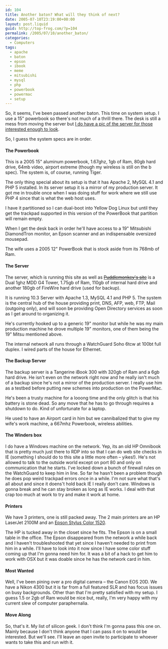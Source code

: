 ```yaml
---
id: 104
title: Another baton? What will they think of next?
date: 2005-07-10T23:19:00+00:00
layout: post.liquid
guid: http://top-frog.com/?p=104
permalink: /2005/07/10/another_baton/
categories:
  - Computers
tags:
  - apache
  - baton
  - epson
  - ibook
  - meme
  - mitsubishi
  - mysql
  - php
  - powerbook
  - powermac
  - setup
---
```

So, it seems, I've been passed another baton. This time on system setup. I use a 15" powerbook so there's not much of a thrill there. The desk is still a mess from moving the server but [I do have a pic of the server for those interested enough to look](/assets/articles/server.jpg).

So, I guess the system specs are in order.

#### The Powerbook

This is a 2005 15" aluminum powerbook, 1.67ghz, 1gb of Ram, 80gb hard drive, 64mb video, airport extreme (though my wireless is still on the b spec). The system is, of course, running Tiger.

The only thing special about its setup is that it has Apache 2, MySQL 4.1 and PHP 5 installed. In its server setup it is a mirror of my production server. It got me in trouble once when I was doing stuff for work where we still use PHP 4 since that is what the web host uses.

I have it partitioned so I can dual-boot into Yellow Dog Linux but until they get the trackpad supported in this version of the PowerBook that partition will remain empty.

When I get the desk back in order he'll have access to a 19" Mitsubishi DiamondTron monitor, an Epson scanner and an indispensable oversized mousepad.

The wife uses a 2005 12" PowerBook that is stock aside from its 768mb of Ram.

#### The Server

The server, which is running this site as well as ~~[Puddlemonkey's site](http://puddlemonkey.com)~~ is a Dual 1ghz MDD G4 Tower, 1.75gb of Ram, 110gb of internal hard drive and another 180gb of FireWire hard drive (used for backup).

It is running 10.3 Server with Apache 1.3, MySQL 4.1 and PHP 5. The system is the central hub of the house providing print, DNS, AFP, web, FTP, Mail (outgoing only), and will soon be providing Open Directory services as soon as I get around to organizing it.

He's currently hooked up to a generic 19" monitor but while he was my main production machine he drove multiple 19" monitors, one of them being the 19" Mitsu mentioned above.

The internal network all runs through a WatchGuard Soho 6tcw at 100bt full duplex. I wired parts of the house for Ethernet.

#### The Backup Server

The backup server is a Tangerine iBook 300 with 320gb of Ram and a 6gb hard drive. He isn't even on the network right now and he really isn't much of a backup since he's not a mirror of the production server. I really use him as a testbed before putting new schemes into production on the PowerMac.

He's been a trusty machine for a looong time and the only glitch is that his battery is stone dead. So any move that he has to go through requires a shutdown to do. Kind of unfortunate for a laptop. 

He used to have an Airport card in him but we cannibalized that to give my wife's work machine, a 667mhz Powerbook, wireless abilities.

#### The Winders box

I do have a Windows machine on the network. Yep, its an old HP Omnibook that is pretty much just there to RDP into so that I can do web site checks in IE (something I should do to this site a little more often – yikes!). He's not allowed to talk to the outside world except on port 80 and only on communication that he starts. I've locked down a bunch of firewall rules on the WatchGuard to keep him in line. So far he hasn't been a problem though he does pop weird trackpad errors once in a while. I'm not sure what that's all about and since it doens't hold back IE I really don't care. Windows is gonna break and he can stay broken as long as IE works. I deal with that crap too much at work to try and make it work at home.

#### Printers

We have 3 printers, one is still packed away. The 2 main printers are an HP LaserJet 2100M and an [Epson Stylus Color 1520](/2004/11/21/thats_why_i_keep_doing_it).

The HP is tucked away in the closet since he fits. The Epson is on a small table in the office. The Epson disappeared from the network a while back and I haven't troubleshooted that yet since I haven't needed to print from him in a while. I'll have to look into it now since I have some color stuff coming up that I'm gonna need him for. It was a bit of a hack to get him to work with OSX but it was doable since he has the network card in him.

#### Most Wanted

Well, I've been pining over a pro digital camera – the Canon EOS 20D. We have a Nikon 4300 but it is far from a full featured SLR and has focus issues on busy backgrounds. Other than that I'm pretty satisfied with my setup. I guess 1.5 or 2gb of Ram would be nice but, really, I'm very happy with my current slew of computer paraphernalia.

#### Move Along

So, that's it. My list of silicon geek. I don't think I'm gonna pass this one on. Mainly because I don't think anyone that I can pass it on to would be interested. But we'll see. I'll leave an open invite to participate to whoever wants to take this and run with it.
